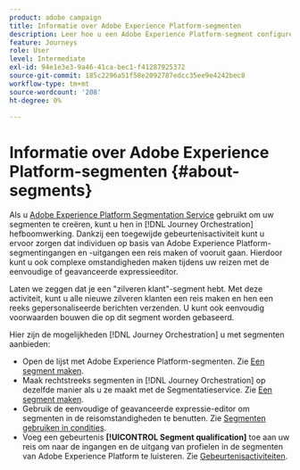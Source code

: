 ```yaml
---
product: adobe campaign
title: Informatie over Adobe Experience Platform-segmenten
description: Leer hoe u een Adobe Experience Platform-segment configureert
feature: Journeys
role: User
level: Intermediate
exl-id: 94e1e3e3-9a46-41ca-bec1-f41287925372
source-git-commit: 185c2296a51f58e2092787edcc35ee9e4242bec8
workflow-type: tm+mt
source-wordcount: '208'
ht-degree: 0%

---
```


# Informatie over Adobe Experience Platform-segmenten {#about-segments}

Als u [Adobe Experience Platform Segmentation Service](https://experienceleague.adobe.com/docs/experience-platform/segmentation/home.html) gebruikt om uw segmenten te creëren, kunt u hen in [!DNL Journey Orchestration] hefboomwerking. Dankzij een toegewijde gebeurtenisactiviteit kunt u ervoor zorgen dat individuen op basis van Adobe Experience Platform-segmentingangen en -uitgangen een reis maken of vooruit gaan. Hierdoor kunt u ook complexe omstandigheden maken tijdens uw reizen met de eenvoudige of geavanceerde expressieeditor.

Laten we zeggen dat je een &quot;zilveren klant&quot;-segment hebt. Met deze activiteit, kunt u alle nieuwe zilveren klanten een reis maken en hen een reeks gepersonaliseerde berichten verzenden. U kunt ook eenvoudig voorwaarden bouwen die op dit segment worden gebaseerd.

Hier zijn de mogelijkheden [!DNL Journey Orchestration] u met segmenten aanbieden:

* Open de lijst met Adobe Experience Platform-segmenten. Zie [Een segment maken](../segment/creating-a-segment.md).
* Maak rechtstreeks segmenten in [!DNL Journey Orchestration] op dezelfde manier als u ze maakt met de Segmentatieservice. Zie [Een segment maken](../segment/creating-a-segment.md).
* Gebruik de eenvoudige of geavanceerde expressie-editor om segmenten in de reisomstandigheden te benutten. Zie [Segmenten gebruiken in condities](../segment/using-a-segment.md).
* Voeg een gebeurtenis **[!UICONTROL Segment qualification]** toe aan uw reis om naar de ingangen en de uitgang van profielen in de segmenten van Adobe Experience Platform te luisteren. Zie [Gebeurtenisactiviteiten](../building-journeys/segment-qualification-events.md).
